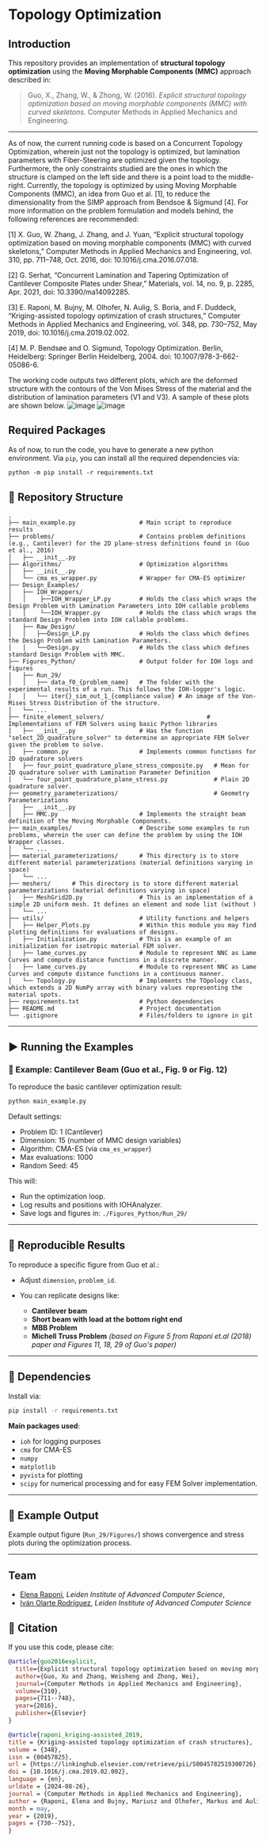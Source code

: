 # Topology Optimization
## Introduction
This repository provides an implementation of **structural topology optimization** using the **Moving Morphable Components (MMC)** approach described in:

> Guo, X., Zhang, W., & Zhong, W. (2016). *Explicit structural topology optimization based on moving morphable components (MMC) with curved skeletons*. Computer Methods in Applied Mechanics and Engineering.

---

As of now, the current running code is based on a Concurrent Topology Optimization, wherein just not the topology is optimized, but lamination parameters with Fiber-Steering are optimized given the topology. Furthermore, the only constraints studied are the ones in which the structure is clamped on the left side and there is a point load to the middle-right. Currently, the topology is optimized by using Moving Morphable Components (MMC), an idea from Guo et al. [1], to reduce the dimensionality from the SIMP approach from Bendsoe & Sigmund [4]. For more information on the problem formulation and models behind, the following references are recommended:

[1] X. Guo, W. Zhang, J. Zhang, and J. Yuan, “Explicit structural topology optimization based on moving morphable components (MMC) with curved skeletons,” Computer Methods in Applied Mechanics and Engineering, vol. 310, pp. 711–748, Oct. 2016, doi: 10.1016/j.cma.2016.07.018.

[2] G. Serhat, “Concurrent Lamination and Tapering Optimization of Cantilever Composite Plates under Shear,” Materials, vol. 14, no. 9, p. 2285, Apr. 2021, doi: 10.3390/ma14092285.

[3] E. Raponi, M. Bujny, M. Olhofer, N. Aulig, S. Boria, and F. Duddeck, “Kriging-assisted topology optimization of crash structures,” Computer Methods in Applied Mechanics and Engineering, vol. 348, pp. 730–752, May 2019, doi: 10.1016/j.cma.2019.02.002.

[4] M. P. Bendsøe and O. Sigmund, Topology Optimization. Berlin, Heidelberg: Springer Berlin Heidelberg, 2004. doi: 10.1007/978-3-662-05086-6.

The working code outputs two different plots, which are the deformed structure with the contours of the Von Mises Stress of the material and the distribution of lamination parameters (V1 and V3). A sample of these plots are shown below.
![image](https://github.com/user-attachments/assets/9105270f-19b4-4fd0-9579-9f0ff94f15e3)
![image](https://github.com/user-attachments/assets/02c6ea6e-1cc2-4806-b623-f6f76f9fb223)

## Required Packages

As of now, to run the code, you have to generate a new python environment. Via `pip`, you can install all the required dependencies via:

```markdown
python -m pip install -r requirements.txt
```

## 📂 Repository Structure

```text
.
├── main_example.py                  # Main script to reproduce results
├── problems/                        # Contains problem definitions (e.g., Cantilever) for the 2D plane-stress definitions found in (Guo et al., 2016)
│   ├── __init__.py                  
├── Algorithms/                      # Optimization algorithms
│   ├── __init__.py
│   └── cma_es_wrapper.py            # Wrapper for CMA-ES optimizer
├── Design_Examples/
│   ├── IOH_Wrappers/
│   │    ├──IOH_Wrapper_LP.py        # Holds the class which wraps the Design Problem with Lamination Parameters into IOH callable problems
│   │    └──IOH_Wrapper.py           # Holds the class which wraps the standard Design Problem into IOH callable problems.
│   ├── Raw_Design/
│   │   ├──Design_LP.py              # Holds the class which defines the Design Problem with Lamination Parameters.
│   │   └──Design.py                 # Holds the class which defines  standard Design Problem with MMC.
├── Figures_Python/                  # Output folder for IOH logs and figures
│   ├── Run_29/
│   │   ├── data_f0_{problem_name}   # The folder with the experimental results of a run. This follows the IOH-logger's logic.
│   │   └── iter{}_sim_out_1_{compliance value} # An image of the Von-Mises Stress Distribution of the structure.
│   └── ...
├── finite_element_solvers/                             # Implementations of FEM Solvers using basic Python libraries
│   ├── __init__.py                  # Has the function "select_2D_quadrature_solver" to determine an appropriate FEM Solver given the problem to solve.
│   ├── common.py                    # Implements common functions for 2D quadrature solvers
│   ├── four_point_quadrature_plane_stress_composite.py   # Mean for 2D quadrature solver with Lamination Parameter Definition
│   └── four_point_quadrature_plane_stress.py             # Plain 2D quadrature solver.
├── geometry_parameterizations/                           # Geometry Parameterizations
│   ├── __init__.py
│   ├── MMC.py                       # Implements the straight beam definition of the Moving Morphable Components.
├── main_examples/                   # Describe some examples to run problems, wherein the user can define the problem by using the IOH Wrapper classes.
│   └── ...
├── material_parameterizations/      # This directory is to store different material parameterizations (material definitions varying in space)
│   └── ...
├── meshers/      # This directory is to store different material parameterizations (material definitions varying in space)
│   ├── MeshGrid2D.py                # This is an implementation of a simple 2D uniform mesh. It defines an element and node list (without )
│   └── ...
├── utils/                           # Utility functions and helpers
│   ├── Helper_Plots.py              # Within this module you may find plotting definitions for evaluations of designs.
│   ├── Initialization.py            # This is an example of an initialization for isotropic material FEM solver.
│   ├── lame_curves.py               # Module to represent NNC as Lame Curves and compute distance functions in a discrete manner.
│   ├── lame_curves.py               # Module to represent NNC as Lame Curves and compute distance functions in a continuous manner.
│   └── Topology.py                  # Implements the TOpology class, which extends a 2D NumPy array with binary values representing the material spots.
├── requirements.txt                 # Python dependencies
├── README.md                        # Project documentation
└── .gitignore                       # Files/folders to ignore in git
```

---

## ▶️ Running the Examples

### 🔧 Example: Cantilever Beam (Guo et al., Fig. 9 or Fig. 12)

To reproduce the basic cantilever optimization result:

```bash
python main_example.py
```

Default settings:

* Problem ID: 1 (Cantilever)
* Dimension: 15 (number of MMC design variables)
* Algorithm: CMA-ES (via `cma_es_wrapper`)
* Max evaluations: 1000
* Random Seed: 45

This will:

* Run the optimization loop.
* Log results and positions with IOHAnalyzer.
* Save logs and figures in: `./Figures_Python/Run_29/`

---

## 🤜 Reproducible Results

To reproduce a specific figure from Guo et al.:

* Adjust `dimension`, `problem_id`.
* You can replicate designs like:

  * **Cantilever beam**
  * **Short beam with load at the bottom right end**
  * **MBB Problem**
  * **Michell Truss Problem**
    *(based on Figure 5 from Raponi et.al (2018) paper and Figures 11, 18, 29 of Guo's paper)*

---

## 🧪 Dependencies

Install via:

```bash
pip install -r requirements.txt
```

**Main packages used**:

* `ioh` for logging purposes
* `cma` for CMA-ES
* `numpy` 
* `matplotlib`
* `pyvista` for plotting
* `scipy` for numerical processing and for easy FEM Solver implementation.

---

## 📸 Example Output

Example output figure (`Run_29/Figures/`) shows convergence and stress plots during the optimization process.

---

## Team

* [Elena Raponi](https://www.universiteitleiden.nl/en/staffmembers/elena-raponi#tab-1), *Leiden Institute of Advanced Computer Science*,
* [Iván Olarte Rodríguez](https://www.universiteitleiden.nl/en/staffmembers/ivan-olarte-rodriguez#tab-1), *Leiden Institute of Advanced Computer Science*

## 🧐 Citation

If you use this code, please cite:

```bibtex
@article{guo2016explicit,
  title={Explicit structural topology optimization based on moving morphable components (MMC) with curved skeletons},
  author={Guo, Xu and Zhang, Weisheng and Zhong, Wei},
  journal={Computer Methods in Applied Mechanics and Engineering},
  volume={310},
  pages={711--748},
  year={2016},
  publisher={Elsevier}
}

@article{raponi_kriging-assisted_2019,
title = {Kriging-assisted topology optimization of crash structures},
volume = {348},
issn = {00457825},
url = {https://linkinghub.elsevier.com/retrieve/pii/S0045782519300726},
doi = {10.1016/j.cma.2019.02.002},
language = {en},
urldate = {2024-08-26},
journal = {Computer Methods in Applied Mechanics and Engineering},
author = {Raponi, Elena and Bujny, Mariusz and Olhofer, Markus and Aulig, Nikola and Boria, Simonetta and Duddeck, Fabian},
month = may,
year = {2019},
pages = {730--752},
}
```
